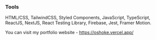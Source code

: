 
### Tools

HTML/CSS, TailwindCSS, Styled Components, JavaScript, TypeScript, ReactJS, NextJS, React Testing Library, Firebase, Jest, Framer Motion.



You can visit my portfolio website - https://oshoke.vercel.app/





